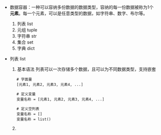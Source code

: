 - 数据容器：一种可以容纳多份数据的数据类型，容纳的每一份数据被称为1个**元素**。每一个元素，可以是任意类型的数据，如字符串、数字、布尔等。
	1. 列表 list
	2. 元组 tuple
	3. 字符串 str
	4. 集合 set
	5. 字典 dict

-  列表 list
	1. 基本语法
	   列表可以一次存储多个数据，且可以为不同数据类型，支持嵌套
	```
	   # 字面量
	   [元素1, 元素2, 元素3, 元素4, ...]
	   
	   # 定义变量
	   变量名称 = [元素1, 元素2, 元素3, 元素4, ...]
	   
	   # 定义空列表
	   变量名称 = []
	   变量名称 = list()
	```
	2. 